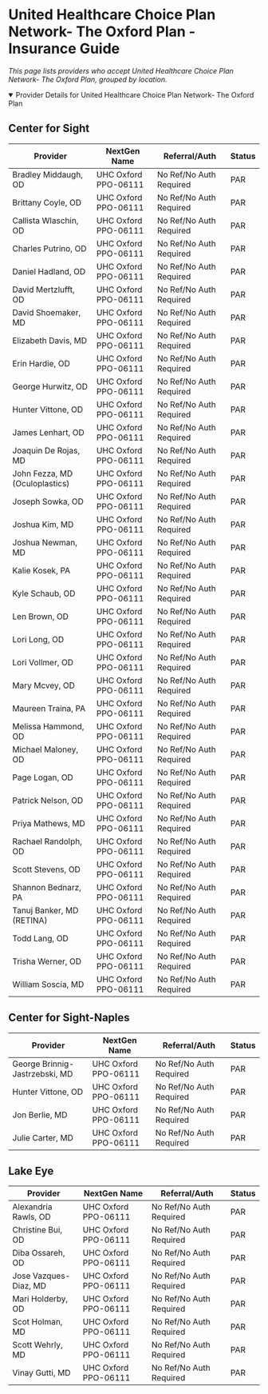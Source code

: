# United Healthcare Choice Plan Network- The Oxford Plan - Insurance Guide

*This page lists providers who accept United Healthcare Choice Plan Network- The Oxford Plan, grouped by location.*

<details open><summary>Provider Details for United Healthcare Choice Plan Network- The Oxford Plan</summary>

## Center for Sight

| Provider | NextGen Name | Referral/Auth | Status |
|----------|-------------|--------------|--------|
| Bradley Middaugh, OD | UHC Oxford PPO-06111 | No Ref/No Auth Required | PAR |
| Brittany Coyle, OD | UHC Oxford PPO-06111 | No Ref/No Auth Required | PAR |
| Callista Wlaschin, OD | UHC Oxford PPO-06111 | No Ref/No Auth Required | PAR |
| Charles Putrino, OD | UHC Oxford PPO-06111 | No Ref/No Auth Required | PAR |
| Daniel Hadland, OD | UHC Oxford PPO-06111 | No Ref/No Auth Required | PAR |
| David Mertzlufft, OD | UHC Oxford PPO-06111 | No Ref/No Auth Required | PAR |
| David Shoemaker, MD | UHC Oxford PPO-06111 | No Ref/No Auth Required | PAR |
| Elizabeth Davis, MD | UHC Oxford PPO-06111 | No Ref/No Auth Required | PAR |
| Erin Hardie, OD | UHC Oxford PPO-06111 | No Ref/No Auth Required | PAR |
| George Hurwitz, OD | UHC Oxford PPO-06111 | No Ref/No Auth Required | PAR |
| Hunter Vittone, OD | UHC Oxford PPO-06111 | No Ref/No Auth Required | PAR |
| James Lenhart, OD | UHC Oxford PPO-06111 | No Ref/No Auth Required | PAR |
| Joaquin De Rojas, MD | UHC Oxford PPO-06111 | No Ref/No Auth Required | PAR |
| John Fezza, MD (Oculoplastics) | UHC Oxford PPO-06111 | No Ref/No Auth Required | PAR |
| Joseph Sowka, OD | UHC Oxford PPO-06111 | No Ref/No Auth Required | PAR |
| Joshua Kim, MD | UHC Oxford PPO-06111 | No Ref/No Auth Required | PAR |
| Joshua Newman, MD | UHC Oxford PPO-06111 | No Ref/No Auth Required | PAR |
| Kalie Kosek, PA | UHC Oxford PPO-06111 | No Ref/No Auth Required | PAR |
| Kyle Schaub, OD | UHC Oxford PPO-06111 | No Ref/No Auth Required | PAR |
| Len Brown, OD | UHC Oxford PPO-06111 | No Ref/No Auth Required | PAR |
| Lori Long, OD | UHC Oxford PPO-06111 | No Ref/No Auth Required | PAR |
| Lori Vollmer, OD | UHC Oxford PPO-06111 | No Ref/No Auth Required | PAR |
| Mary Mcvey, OD | UHC Oxford PPO-06111 | No Ref/No Auth Required | PAR |
| Maureen Traina, PA | UHC Oxford PPO-06111 | No Ref/No Auth Required | PAR |
| Melissa Hammond, OD | UHC Oxford PPO-06111 | No Ref/No Auth Required | PAR |
| Michael Maloney, OD | UHC Oxford PPO-06111 | No Ref/No Auth Required | PAR |
| Page Logan, OD | UHC Oxford PPO-06111 | No Ref/No Auth Required | PAR |
| Patrick Nelson, OD | UHC Oxford PPO-06111 | No Ref/No Auth Required | PAR |
| Priya Mathews, MD | UHC Oxford PPO-06111 | No Ref/No Auth Required | PAR |
| Rachael Randolph, OD | UHC Oxford PPO-06111 | No Ref/No Auth Required | PAR |
| Scott Stevens, OD | UHC Oxford PPO-06111 | No Ref/No Auth Required | PAR |
| Shannon Bednarz, PA | UHC Oxford PPO-06111 | No Ref/No Auth Required | PAR |
| Tanuj Banker, MD (RETINA) | UHC Oxford PPO-06111 | No Ref/No Auth Required | PAR |
| Todd Lang, OD | UHC Oxford PPO-06111 | No Ref/No Auth Required | PAR |
| Trisha Werner, OD | UHC Oxford PPO-06111 | No Ref/No Auth Required | PAR |
| William Soscia, MD | UHC Oxford PPO-06111 | No Ref/No Auth Required | PAR |

## Center for Sight-Naples

| Provider | NextGen Name | Referral/Auth | Status |
|----------|-------------|--------------|--------|
| George Brinnig-Jastrzebski, MD | UHC Oxford PPO-06111 | No Ref/No Auth Required | PAR |
| Hunter Vittone, OD | UHC Oxford PPO-06111 | No Ref/No Auth Required | PAR |
| Jon Berlie, MD | UHC Oxford PPO-06111 | No Ref/No Auth Required | PAR |
| Julie Carter, MD | UHC Oxford PPO-06111 | No Ref/No Auth Required | PAR |

## Lake Eye 

| Provider | NextGen Name | Referral/Auth | Status |
|----------|-------------|--------------|--------|
| Alexandria Rawls, OD | UHC Oxford PPO-06111 | No Ref/No Auth Required | PAR |
| Christine Bui, OD | UHC Oxford PPO-06111 | No Ref/No Auth Required | PAR |
| Diba Ossareh, OD | UHC Oxford PPO-06111 | No Ref/No Auth Required | PAR |
| Jose Vazques-Diaz, MD | UHC Oxford PPO-06111 | No Ref/No Auth Required | PAR |
| Mari Holderby, OD | UHC Oxford PPO-06111 | No Ref/No Auth Required | PAR |
| Scot Holman, MD | UHC Oxford PPO-06111 | No Ref/No Auth Required | PAR |
| Scott Wehrly, MD | UHC Oxford PPO-06111 | No Ref/No Auth Required | PAR |
| Vinay Gutti, MD | UHC Oxford PPO-06111 | No Ref/No Auth Required | PAR |

</details>

